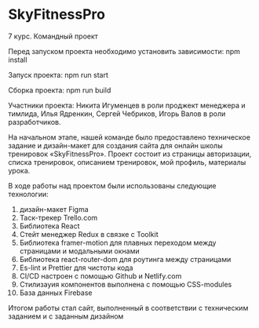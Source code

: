 # SkyFitnessPro

7 курс. Командный проект

Перед запуском проекта необходимо установить зависимости: npm install

Запуск проекта: npm run start

Сборка проекта: npm run build

Участники проекта: Никита Игуменцев в роли проджект менеджера и тимлида, Илья Ядренкин, Сергей Чебриков, Игорь Валов в роли разработчиков.

На начальном этапе, нашей команде было предоставлено техническое задание и дизайн-макет для создания сайта для онлайн школы тренировок «SkyFitnessPro».
Проект состоит из страницы авторизации, списка тренировок, описанием тренировок, мой профиль, материалы урока.

В ходе работы над проектом были использованы следующие технологии: 
1. дизайн-макет Figma
2. Таск-трекер Trello.com
3. Библиотека React 
4. Стейт менеджер Redux в связке с Toolkit
5. Библиотека framer-motion для плавных переходом между страницами и модальными окнами 
6. Библиотека react-router-dom для роутинга между страницами 
7. Es-lint и Prettier для чистоты кода
8. CI/CD настроен с помощью Github и Netlify.com
9. Стилизауия компонентов выполнена с помощью CSS-modules
10. База данных Firebase

Итогом работы стал сайт, выполненный в соответствии с техническим заданием и с заданным дизайном
